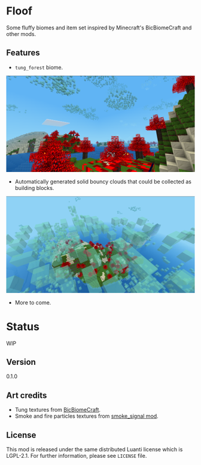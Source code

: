 # Floof

Some fluffy biomes and item set inspired by Minecraft's BicBiomeCraft and other mods.

## Features

- `tung_forest` biome.

![](screenshots/biome-screenshot-1.png)

- Automatically generated solid bouncy clouds that could be collected as building blocks.

![](screenshots/biome-clouds-screenshot-2.png)

- More to come.

# Status

WIP

## Version

0.1.0

## Art credits

- Tung textures from [BicBiomeCraft](https://www.curseforge.com/minecraft/mc-mods/bicbiomecraft).
- Smoke and fire particles textures from [smoke_signal mod](https://content.luanti.org/packages/Just_Visiting/smoke_signals/).

## License

This mod is released under the same distributed Luanti license which is LGPL-2.1. For further information, please see `LICENSE` file.
